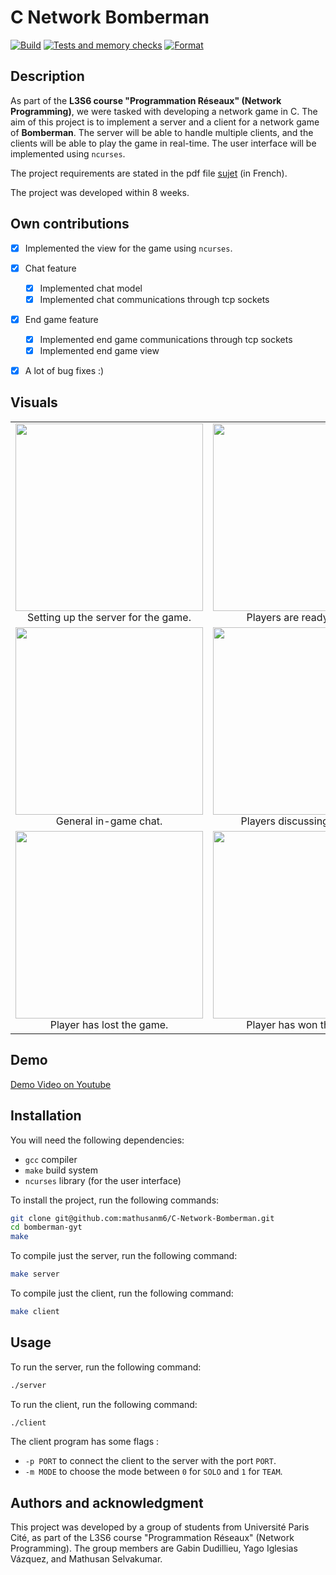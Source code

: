 # C Network Bomberman

[![Build](https://github.com/mathusanm6/C-Network-Bomberman/actions/workflows/build.yml/badge.svg?branch=main)](https://github.com/mathusanm6/C-Network-Bomberman/actions/workflows/build.yml) [![Tests and memory checks](https://github.com/mathusanm6/C-Network-Bomberman/actions/workflows/test.yml/badge.svg?branch=main)](https://github.com/mathusanm6/C-Network-Bomberman/actions/workflows/test.yml) [![Format](https://github.com/mathusanm6/C-Network-Bomberman/actions/workflows/format.yml/badge.svg?branch=main)](https://github.com/mathusanm6/C-Network-Bomberman/actions/workflows/format.yml)

## Description

As part of the **L3S6 course "Programmation Réseaux" (Network Programming)**, we were tasked with developing a network game in C. The aim of this project is to implement a server and a client for a network game of **Bomberman**. The server will be able to handle multiple clients, and the clients will be able to play the game in real-time. The user interface will be implemented using `ncurses`.

The project requirements are stated in the pdf file [sujet](sujet.pdf) (in French).

The project was developed within 8 weeks.

## Own contributions

- [x] Implemented the view for the game using `ncurses`.

- [x] Chat feature

  - [x] Implemented chat model
  - [x] Implemented chat communications through tcp sockets

- [x] End game feature

  - [x] Implemented end game communications through tcp sockets
  - [x] Implemented end game view

- [x] A lot of bug fixes :)

## Visuals

<table>
  <tr>
    <td align="center">
      <img src="resources/server.jpeg" width="300px"><br>
      Setting up the server for the game.
    </td>
    <td align="center">
      <img src="resources/ready.jpeg" width="300px"><br>
      Players are ready to start.
    </td>
    <td align="center">
      <img src="resources/game.jpeg" width="300px"><br>
      In-game action taking place.
    </td>
  </tr>
  <tr>
    <td align="center">
      <img src="resources/chat.jpeg" width="300px"><br>
      General in-game chat.
    </td>
    <td align="center">
      <img src="resources/chat2.jpeg" width="300px"><br>
      Players discussing strategy.
    </td>
    <td align="center">
      <img src="resources/chat_whispering.jpeg" width="300px"><br>
      Players whispering in-game.
    </td>
  </tr>
  <tr>
    <td align="center">
      <img src="resources/lost.jpeg" width="300px"><br>
      Player has lost the game.
    </td>
    <td align="center">
      <img src="resources/won.jpeg" width="300px"><br>
      Player has won the game.
    </td>
    <td align="center">
    </td>
  </tr>
</table>

## Demo

[Demo Video on Youtube](https://youtu.be/4hkg7EBgfLI)

## Installation

You will need the following dependencies:

- `gcc` compiler
- `make` build system
- `ncurses` library (for the user interface)

To install the project, run the following commands:

```bash
git clone git@github.com:mathusanm6/C-Network-Bomberman.git
cd bomberman-gyt
make
```

To compile just the server, run the following command:

```bash
make server
```

To compile just the client, run the following command:

```bash
make client
```

## Usage

To run the server, run the following command:

```bash
./server
```

To run the client, run the following command:

```bash
./client
```

The client program has some flags :

- `-p PORT` to connect the client to the server with the port `PORT`.
- `-m MODE` to choose the mode between `0` for `SOLO` and `1` for `TEAM`.

## Authors and acknowledgment

This project was developed by a group of students from Université Paris Cité, as part of the L3S6 course "Programmation Réseaux" (Network Programming). The group members are Gabin Dudillieu, Yago Iglesias Vázquez, and Mathusan Selvakumar.
